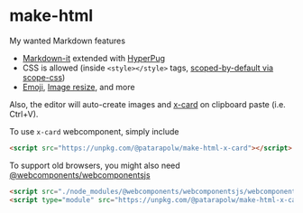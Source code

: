 # make-html

My wanted Markdown features

- [Markdown-it](https://github.com/markdown-it/markdown-it) extended with [HyperPug](https://github.com/patarapolw/hyperpug)
- CSS is allowed (inside `<style></style>` tags, [scoped-by-default via scope-css](https://www.npmjs.com/package/scope-css))
- [Emoji](https://github.com/markdown-it/markdown-it-emoji), [Image resize](https://github.com/tatsy/markdown-it-imsize), and more

Also, the editor will auto-create images and [x-card](/packages/x-card/index.js) on clipboard paste (i.e. Ctrl+V).

To use `x-card` webcomponent, simply include

```html
<script src="https://unpkg.com/@patarapolw/make-html-x-card"></script>
```

To support old browsers, you might also need [@webcomponents/webcomponentsjs](https://github.com/webcomponents/polyfills/tree/master/packages/webcomponentsjs)

```html
<script src="./node_modules/@webcomponents/webcomponentsjs/webcomponents-loader.js"></script>
<script type="module" src="https://unpkg.com/@patarapolw/make-html-x-card"></script>
```
